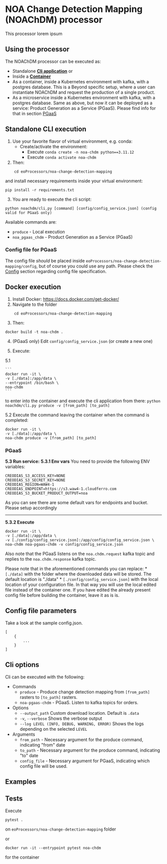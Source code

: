 # NOA Change Detection Mapping (NOAChDM) processor

This processor lorem ipsum

## Using the processor

The NOAChDM processor can be executed as:
- Standalone [**Cli application**](#standalone-cli-execution) or
- Inside a [**Container**](#docker-execution)
- As a container, inside a Kubernetes environment with kafka, with a postgres database. This is a Beyond specific setup, where a user can instantiate NOAChDM and request the production of a single product.
- As a microservice inside a Kubernetes environment with kafka, with a postgres database. Same as above, but now it can be deployed as a service: Product Generation as a Service (PGaaS). Please find info for that in section [PGaaS](#pgaas)

## Standalone CLI execution

1. Use your favorite flavor of virtual environment, e.g. conda:
    - Create/activate the environment:
        - Execute `conda create -n noa-chdm python==3.11.12`
        - Execute `conda activate noa-chdm`
2. Then:

```
    cd eoProcessors/noa-change-detection-mapping
```
and install necessary requirements inside your virtual environment:
```
pip install -r requirements.txt
```

3. You are ready to execute the cli script:

```
python noachdm/cli.py [command] [config/config_service.json] (config valid for PGaaS only)
```

Available commands are:

 - `produce` - Local execution
 - `noa_pgaas_chdm` - Product Generation as a Service (PGaaS)

### Config file for PGaaS
The config file *should* be placed inside `eoProcessors/noa-change-detection-mapping/config`, but of course you could use any path.
Please check the [Config](#Config-file-parameters) section regarding config file specification.

## Docker execution

1. Install Docker: https://docs.docker.com/get-docker/
2. Navigate to the folder 
```
    cd eoProcessors/noa-change-detection-mapping
```
3. Then:

```
docker build -t noa-chdm .
```

4. (PGaaS only) Edit `config/config_service.json` (or create a new one)

5. Execute:

5.1

    ```
    docker run -it \
    -v [./data]:/app/data \
    --entrypoint /bin/bash \
    noa-chdm
    ```

to enter into the container and execute the cli application from there:
`python noachdm/cli.py produce -v [from_path] [to_path]`


5.2 Execute the command leaving the container when the command is completed:

```
docker run -it \
-v [./data]:/app/data \
noa-chdm produce -v [from_path] [to_path]
```

### PGaaS
**5.3 Run service:**
**5.3.1 Env vars**
You need to provide the following ENV variables:

```
CREODIAS_S3_ACCESS_KEY=NONE
CREODIAS_S3_SECRET_KEY=NONE
CREODIAS_REGION=WAW4-1
CREODIAS_ENDPOINT=https://s3.waw4-1.cloudferro.com
CREODIAS_S3_BUCKET_PRODUCT_OUTPUT=noa
```

As you can see there are some default vars for endpoints and bucket.
Please setup accordingly

---

**5.3.2 Execute**

```
docker run -it \
-v [./data]:/app/data \
-v [./config/config_service.json]:/app/config/config_service.json \
noa-chdm noa-pgaas-chdm -v config/config_service.json
```

Also note that the PGaaS listens on the `noa.chdm.request` kafka topic and replies to the `noa.chdm.response` kafka topic.

Please note that in the aforementioned commands you can replace:
    * `[./data]` with the folder where the downloaded data will be stored. The default location is "./data"
    * `[./config/config_service.json]` with the local location of your configuration file. In that way you will use the local edited file instead of the container one. If you have edited the already present config file before building the container, leave it as is is.

## Config file parameters

Take a look at the sample config.json. 
```
[
    {
        ...
    }
]
```

## Cli options

Cli can be executed with the following:

- Commands
    * `produce` - Produce change detection mapping from `[from_path]` rasters to `[to_path]` rasters.
    * `noa-pgaas-chdm` - PGaaS. Listen to kafka topics for orders.
- Options
    * `--output_path` Custom download location. Default is `.data`
    * `-v`, `--verbose` Shows the verbose output
    * `--log LEVEL (INFO, DEBUG, WARNING, ERROR)` Shows the logs depending on the selected `LEVEL`
- Arguments
    * `from_path` - Necessary argument for the produce command, indicating "from" date
    * `to_path` - Necessary argument for the produce command, indicating "to" date
    * `config_file` - Necessary argument for PGaaS, indicating which config file will be used.

## Examples

## Tests

Execute 
```
pytest .
```
on  `eoProcessors/noa-change-detection-mapping`  folder

or

```
docker run -it --entrypoint pytest noa-chdm
```

for the container
